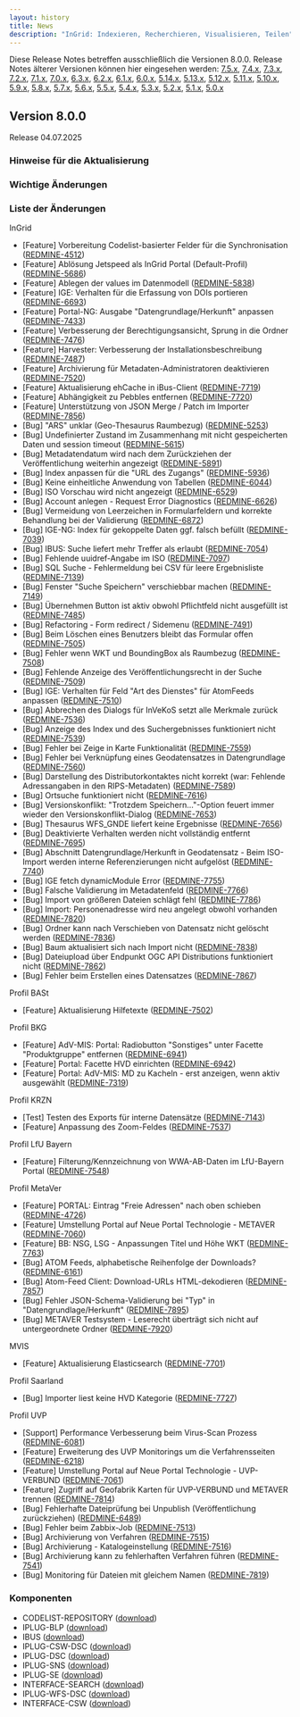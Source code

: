 ```yaml
---
layout: history
title: News
description: "InGrid: Indexieren, Recherchieren, Visualisieren, Teilen"
---
```


Diese Release Notes betreffen ausschließlich die Versionen 8.0.0. Release Notes älterer Versionen können hier eingesehen werden:
[7.5.x](/7.5.0/about/history.html), [7.4.x](/7.4.0/about/history.html), [7.3.x](/7.3.0/about/history.html), [7.2.x](/7.2.0/about/history.html), [7.1.x](/7.1.0/about/history.html), [7.0.x](/7.0.0/about/history.html), [6.3.x](/6.3.0/about/history.html), [6.2.x](/6.2.0/about/history.html), [6.1.x](/6.1.0/about/history.html), [6.0.x](/6.0.0/about/history.html), [5.14.x](/5.14.0/about/history.html), [5.13.x](/5.13.0/about/history.html), [5.12.x](/5.12.0/about/history.html), [5.11.x](/5.11.0/about/history.html), [5.10.x](/5.10.0/about/history.html), [5.9.x](/5.9.0/about/history.html), [5.8.x](/5.8.0/about/history.html), [5.7.x](/5.7.0/about/history.html), [5.6.x](/5.6.0/about/history.html), [5.5.x](/5.5.0/about/history.html), [5.4.x](/5.4.0/about/history.html), [5.3.x](/5.3.0/about/history.html), [5.2.x](/5.2.0/about/history.html), [5.1.x](/5.1.0/about/history.html), [5.0.x](/5.0.0/about/history.html)


## Version 8.0.0

Release 04.07.2025

### Hinweise für die Aktualisierung


### Wichtige Änderungen


### Liste der Änderungen

InGrid

- [Feature] Vorbereitung Codelist-basierter Felder für die Synchronisation ([REDMINE-4512](https://redmine.informationgrid.eu/issues/4512))
- [Feature] Ablösung Jetspeed als InGrid Portal (Default-Profil) ([REDMINE-5686](https://redmine.informationgrid.eu/issues/5686))
- [Feature] Ablegen der values im Datenmodell ([REDMINE-5838](https://redmine.informationgrid.eu/issues/5838))
- [Feature] IGE: Verhalten für die Erfassung von DOIs portieren ([REDMINE-6693](https://redmine.informationgrid.eu/issues/6693))
- [Feature] Portal-NG: Ausgabe "Datengrundlage/Herkunft" anpassen ([REDMINE-7433](https://redmine.informationgrid.eu/issues/7433))
- [Feature] Verbesserung der Berechtigungsansicht, Sprung in die Ordner ([REDMINE-7476](https://redmine.informationgrid.eu/issues/7476))
- [Feature] Harvester: Verbesserung der Installationsbeschreibung ([REDMINE-7487](https://redmine.informationgrid.eu/issues/7487))
- [Feature] Archivierung für Metadaten-Administratoren deaktivieren ([REDMINE-7520](https://redmine.informationgrid.eu/issues/7520))
- [Feature] Aktualisierung ehCache in iBus-Client ([REDMINE-7719](https://redmine.informationgrid.eu/issues/7719))
- [Feature] Abhängigkeit zu Pebbles entfernen ([REDMINE-7720](https://redmine.informationgrid.eu/issues/7720))
- [Feature] Unterstützung von JSON Merge / Patch im Importer ([REDMINE-7856](https://redmine.informationgrid.eu/issues/7856))
- [Bug] "ARS" unklar (Geo-Thesaurus Raumbezug) ([REDMINE-5253](https://redmine.informationgrid.eu/issues/5253))
- [Bug] Undefinierter Zustand im Zusammenhang mit nicht gespeicherten Daten und session timeout ([REDMINE-5615](https://redmine.informationgrid.eu/issues/5615))
- [Bug] Metadatendatum wird nach dem Zurückziehen der Veröffentlichung weiterhin angezeigt ([REDMINE-5891](https://redmine.informationgrid.eu/issues/5891))
- [Bug] Index anpassen für die "URL des Zugangs" ([REDMINE-5936](https://redmine.informationgrid.eu/issues/5936))
- [Bug] Keine einheitliche Anwendung von Tabellen ([REDMINE-6044](https://redmine.informationgrid.eu/issues/6044))
- [Bug] ISO Vorschau wird nicht angezeigt ([REDMINE-6529](https://redmine.informationgrid.eu/issues/6529))
- [Bug] Account anlegen - Request Error Diagnostics ([REDMINE-6626](https://redmine.informationgrid.eu/issues/6626))
- [Bug] Vermeidung von Leerzeichen in Formularfeldern und korrekte Behandlung bei der Validierung ([REDMINE-6872](https://redmine.informationgrid.eu/issues/6872))
- [Bug] IGE-NG: Index für gekoppelte Daten ggf. falsch befüllt ([REDMINE-7039](https://redmine.informationgrid.eu/issues/7039))
- [Bug] IBUS: Suche liefert mehr Treffer als erlaubt ([REDMINE-7054](https://redmine.informationgrid.eu/issues/7054))
- [Bug] Fehlende uuidref-Angabe im ISO ([REDMINE-7097](https://redmine.informationgrid.eu/issues/7097))
- [Bug] SQL Suche - Fehlermeldung bei CSV für leere Ergebnisliste ([REDMINE-7139](https://redmine.informationgrid.eu/issues/7139))
- [Bug] Fenster "Suche Speichern" verschiebbar machen ([REDMINE-7149](https://redmine.informationgrid.eu/issues/7149))
- [Bug] Übernehmen Button ist aktiv obwohl Pflichtfeld nicht ausgefüllt ist ([REDMINE-7485](https://redmine.informationgrid.eu/issues/7485))
- [Bug] Refactoring - Form redirect / Sidemenu ([REDMINE-7491](https://redmine.informationgrid.eu/issues/7491))
- [Bug] Beim Löschen eines Benutzers bleibt das Formular offen ([REDMINE-7505](https://redmine.informationgrid.eu/issues/7505))
- [Bug] Fehler wenn WKT und BoundingBox als Raumbezug ([REDMINE-7508](https://redmine.informationgrid.eu/issues/7508))
- [Bug] Fehlende Anzeige des Veröffentlichungsrecht in der Suche ([REDMINE-7509](https://redmine.informationgrid.eu/issues/7509))
- [Bug] IGE: Verhalten für Feld "Art des Dienstes" für AtomFeeds anpassen ([REDMINE-7510](https://redmine.informationgrid.eu/issues/7510))
- [Bug] Abbrechen des Dialogs für InVeKoS setzt alle Merkmale zurück ([REDMINE-7536](https://redmine.informationgrid.eu/issues/7536))
- [Bug] Anzeige des Index und des Suchergebnisses funktioniert nicht ([REDMINE-7539](https://redmine.informationgrid.eu/issues/7539))
- [Bug] Fehler bei Zeige in Karte Funktionalität ([REDMINE-7559](https://redmine.informationgrid.eu/issues/7559))
- [Bug] Fehler bei Verknüpfung eines Geodatensatzes in Datengrundlage ([REDMINE-7560](https://redmine.informationgrid.eu/issues/7560))
- [Bug] Darstellung des Distributorkontaktes nicht korrekt (war: Fehlende Adressangaben in den RIPS-Metadaten) ([REDMINE-7589](https://redmine.informationgrid.eu/issues/7589))
- [Bug] Ortsuche funktioniert nicht ([REDMINE-7616](https://redmine.informationgrid.eu/issues/7616))
- [Bug] Versionskonflikt: "Trotzdem Speichern..."-Option feuert immer wieder den Versionskonflikt-Dialog ([REDMINE-7653](https://redmine.informationgrid.eu/issues/7653))
- [Bug] Thesaurus WFS_GNDE liefert keine Ergebnisse ([REDMINE-7656](https://redmine.informationgrid.eu/issues/7656))
- [Bug] Deaktivierte Verhalten werden nicht vollständig entfernt ([REDMINE-7695](https://redmine.informationgrid.eu/issues/7695))
- [Bug] Abschnitt Datengrundlage/Herkunft in Geodatensatz - Beim ISO-Import werden interne Referenzierungen nicht aufgelöst ([REDMINE-7740](https://redmine.informationgrid.eu/issues/7740))
- [Bug] IGE fetch dynamicModule Error ([REDMINE-7755](https://redmine.informationgrid.eu/issues/7755))
- [Bug] Falsche Validierung im Metadatenfeld ([REDMINE-7766](https://redmine.informationgrid.eu/issues/7766))
- [Bug] Import von größeren Dateien schlägt fehl ([REDMINE-7786](https://redmine.informationgrid.eu/issues/7786))
- [Bug] Import: Personenadresse wird neu angelegt obwohl vorhanden ([REDMINE-7820](https://redmine.informationgrid.eu/issues/7820))
- [Bug] Ordner kann nach Verschieben von Datensatz nicht gelöscht werden ([REDMINE-7836](https://redmine.informationgrid.eu/issues/7836))
- [Bug] Baum aktualisiert sich nach Import nicht ([REDMINE-7838](https://redmine.informationgrid.eu/issues/7838))
- [Bug] Dateiupload über Endpunkt OGC API Distributions funktioniert nicht ([REDMINE-7862](https://redmine.informationgrid.eu/issues/7862))
- [Bug] Fehler beim Erstellen eines Datensatzes ([REDMINE-7867](https://redmine.informationgrid.eu/issues/7867))

Profil BASt

- [Feature] Aktualisierung Hilfetexte ([REDMINE-7502](https://redmine.informationgrid.eu/issues/7502))

Profil BKG

- [Feature] AdV-MIS: Portal: Radiobutton "Sonstiges" unter Facette "Produktgruppe" entfernen ([REDMINE-6941](https://redmine.informationgrid.eu/issues/6941))
- [Feature] Portal: Facette HVD einrichten ([REDMINE-6942](https://redmine.informationgrid.eu/issues/6942))
- [Feature] Portal: AdV-MIS: MD zu Kacheln - erst anzeigen, wenn aktiv ausgewählt ([REDMINE-7319](https://redmine.informationgrid.eu/issues/7319))

Profil KRZN

- [Test] Testen des Exports für interne Datensätze ([REDMINE-7143](https://redmine.informationgrid.eu/issues/7143))
- [Feature] Anpassung des Zoom-Feldes ([REDMINE-7537](https://redmine.informationgrid.eu/issues/7537))

Profil LfU Bayern

- [Feature] Filterung/Kennzeichnung von WWA-AB-Daten im LfU-Bayern Portal ([REDMINE-7548](https://redmine.informationgrid.eu/issues/7548))

Profil MetaVer

- [Feature] PORTAL: Eintrag "Freie Adressen" nach oben schieben  ([REDMINE-4726](https://redmine.informationgrid.eu/issues/4726))
- [Feature] Umstellung Portal auf Neue Portal Technologie - METAVER ([REDMINE-7060](https://redmine.informationgrid.eu/issues/7060))
- [Feature] BB: NSG, LSG - Anpassungen Titel und Höhe WKT ([REDMINE-7763](https://redmine.informationgrid.eu/issues/7763))
- [Bug] ATOM Feeds, alphabetische Reihenfolge der Downloads? ([REDMINE-6161](https://redmine.informationgrid.eu/issues/6161))
- [Bug] Atom-Feed Client: Download-URLs HTML-dekodieren ([REDMINE-7857](https://redmine.informationgrid.eu/issues/7857))
- [Bug] Fehler JSON-Schema-Validierung bei "Typ" in "Datengrundlage/Herkunft" ([REDMINE-7895](https://redmine.informationgrid.eu/issues/7895))
- [Bug] METAVER Testsystem - Leserecht überträgt sich nicht auf untergeordnete Ordner ([REDMINE-7920](https://redmine.informationgrid.eu/issues/7920))

MVIS

- [Feature] Aktualisierung Elasticsearch ([REDMINE-7701](https://redmine.informationgrid.eu/issues/7701))

Profil Saarland

- [Bug] Importer liest keine HVD Kategorie ([REDMINE-7727](https://redmine.informationgrid.eu/issues/7727))

Profil UVP

- [Support] Performance Verbesserung beim Virus-Scan Prozess ([REDMINE-6081](https://redmine.informationgrid.eu/issues/6081))
- [Feature] Erweiterung des UVP Monitorings um die Verfahrensseiten ([REDMINE-6218](https://redmine.informationgrid.eu/issues/6218))
- [Feature] Umstellung Portal auf Neue Portal Technologie - UVP-VERBUND ([REDMINE-7061](https://redmine.informationgrid.eu/issues/7061))
- [Feature] Zugriff auf Geofabrik Karten für UVP-VERBUND und METAVER trennen ([REDMINE-7814](https://redmine.informationgrid.eu/issues/7814))
- [Bug] Fehlerhafte Dateiprüfung bei Unpublish (Veröffentlichung zurückziehen) ([REDMINE-6489](https://redmine.informationgrid.eu/issues/6489))
- [Bug] Fehler beim Zabbix-Job ([REDMINE-7513](https://redmine.informationgrid.eu/issues/7513))
- [Bug] Archivierung von Verfahren ([REDMINE-7515](https://redmine.informationgrid.eu/issues/7515))
- [Bug] Archivierung - Katalogeinstellung ([REDMINE-7516](https://redmine.informationgrid.eu/issues/7516))
- [Bug] Archivierung kann zu fehlerhaften Verfahren führen ([REDMINE-7541](https://redmine.informationgrid.eu/issues/7541))
- [Bug] Monitoring für Dateien mit gleichem Namen ([REDMINE-7819](https://redmine.informationgrid.eu/issues/7819))

### Komponenten

- CODELIST-REPOSITORY ([download](https://distributions.informationgrid.eu/ingrid-codelist-repository/8.0.0/))
- IPLUG-BLP ([download](https://distributions.informationgrid.eu/ingrid-iplug-blp/8.0.0/))
- IBUS ([download](https://distributions.informationgrid.eu/ingrid-ibus/8.0.0/))
- IPLUG-CSW-DSC ([download](https://distributions.informationgrid.eu/ingrid-iplug-csw-dsc/8.0.0/))
- IPLUG-DSC ([download](https://distributions.informationgrid.eu/ingrid-iplug-dsc/8.0.0/))
- IPLUG-SNS ([download](https://distributions.informationgrid.eu/ingrid-iplug-sns/8.0.0/))
- IPLUG-SE ([download](https://distributions.informationgrid.eu/ingrid-iplug-se/8.0.0/))
- INTERFACE-SEARCH ([download](https://distributions.informationgrid.eu/ingrid-interface-search/8.0.0/))
- IPLUG-WFS-DSC ([download](https://distributions.informationgrid.eu/ingrid-iplug-wfs-dsc/8.0.0/))
- INTERFACE-CSW ([download](https://distributions.informationgrid.eu/ingrid-interface-csw/8.0.0/))

  
